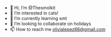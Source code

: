 - 👋 Hi, I’m @Thesmolkit
- 👀 I’m interested in cats!
- 🌱 I’m currently learning smt
- 💞️ I’m looking to collaborate on holidays
- 📫 How to reach me olivialepez66@gmail.com

<!---
Thesmolkit/Thesmolkit is a ✨ special ✨ repository because its `README.md` (this file) appears on your GitHub profile.
You can click the Preview link to take a look at your changes.
--->
